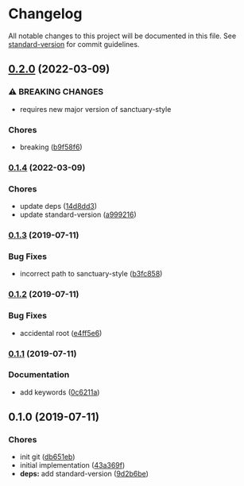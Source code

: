 # Changelog

All notable changes to this project will be documented in this file. See [standard-version](https://github.com/conventional-changelog/standard-version) for commit guidelines.

## [0.2.0](https://github.com/Gipphe/eslint-config-haskellish/compare/v0.1.4...v0.2.0) (2022-03-09)


### ⚠ BREAKING CHANGES

* requires new major version of sanctuary-style

### Chores

* breaking ([b9f58f6](https://github.com/Gipphe/eslint-config-haskellish/commit/b9f58f6c4819be2aa8ba53b716a0340089dc5e5b))

### [0.1.4](https://github.com/Gipphe/eslint-config-haskellish/compare/v0.1.3...v0.1.4) (2022-03-09)


### Chores

* update deps ([14d8dd3](https://github.com/Gipphe/eslint-config-haskellish/commit/14d8dd33fd2102266f8bdf63d484250370cafdc6))
* update standard-version ([a999216](https://github.com/Gipphe/eslint-config-haskellish/commit/a99921644012a34e57b3bc48e1045265b187a1e8))

### [0.1.3](https://github.com/Gipphe/eslint-config-haskellish/compare/v0.1.2...v0.1.3) (2019-07-11)


### Bug Fixes

* incorrect path to sanctuary-style ([b3fc858](https://github.com/Gipphe/eslint-config-haskellish/commit/b3fc858))



### [0.1.2](https://github.com/Gipphe/eslint-config-haskellish/compare/v0.1.1...v0.1.2) (2019-07-11)


### Bug Fixes

* accidental root ([e4ff5e6](https://github.com/Gipphe/eslint-config-haskellish/commit/e4ff5e6))



### [0.1.1](https://github.com/Gipphe/eslint-config-haskellish/compare/v0.1.0...v0.1.1) (2019-07-11)


### Documentation

* add keywords ([0c6211a](https://github.com/Gipphe/eslint-config-haskellish/commit/0c6211a))



## 0.1.0 (2019-07-11)


### Chores

* init git ([db651eb](https://github.com/Gipphe/eslint-config-haskellish/commit/db651eb))
* initial implementation ([43a369f](https://github.com/Gipphe/eslint-config-haskellish/commit/43a369f))
* **deps:** add standard-version ([9d2b6be](https://github.com/Gipphe/eslint-config-haskellish/commit/9d2b6be))
